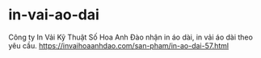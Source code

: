 # in-vai-ao-dai
Công ty In Vải Kỹ Thuật Số Hoa Anh Đào nhận in áo dài, in vải áo dài theo yêu cầu.
https://invaihoaanhdao.com/san-pham/in-ao-dai-57.html
